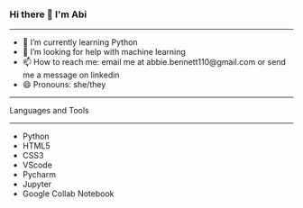 ### Hi there 👋 I'm Abi
<hr>
<ul>
<li> 🌱 I’m currently learning Python </li> 
<li> 🤔 I’m looking for help with machine learning </li> 
<li> 📫 How to reach me: email me at abbie.bennett110@gmail.com or send me a message on linkedin </li> 
<li> 😄 Pronouns: she/they </li> 
</ul>
<hr>
Languages and Tools
<hr>
<ul>
<li> Python </li> 
<li> HTML5 </li> 
<li> CSS3 </li> 
<li> VScode </li> 
<li> Pycharm </li> 
<li> Jupyter </li> 
<li> Google Collab Notebook </li> 
</ul>



   
